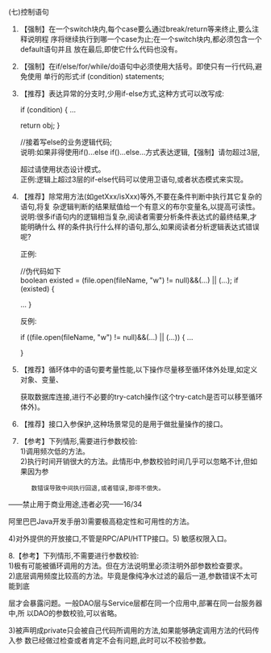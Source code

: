 \(七\)控制语句

1. 【强制】在一个switch块内,每个case要么通过break/return等来终止,要么注释说明程 序将继续执行到哪一个case为止;在一个switch块内,都必须包含一个default语句并且 放在最后,即使它什么代码也没有。

2. 【强制】在if/else/for/while/do语句中必须使用大括号。即使只有一行代码,避免使用 单行的形式:if \(condition\) statements;

3. 【推荐】表达异常的分支时,少用if-else方式,这种方式可以改写成:

   if \(condition\) { ...

   return obj; }

   //接着写else的业务逻辑代码;  
   说明:如果非得使用if\(\)...else if\(\)...else...方式表达逻辑,【强制】请勿超过3层,

   超过请使用状态设计模式。  
   正例:逻辑上超过3层的if-else代码可以使用卫语句,或者状态模式来实现。

4. 【推荐】除常用方法\(如getXxx/isXxx\)等外,不要在条件判断中执行其它复杂的语句,将复 杂逻辑判断的结果赋值给一个有意义的布尔变量名,以提高可读性。  
   说明:很多if语句内的逻辑相当复杂,阅读者需要分析条件表达式的最终结果,才能明确什么 样的条件执行什么样的语句,那么,如果阅读者分析逻辑表达式错误呢?

   正例:

   //伪代码如下  
   boolean existed = \(file.open\(fileName, "w"\) != null\)&&\(...\) \|\| \(...\); if \(existed\) {

   ... }

   反例:

   if \(\(file.open\(fileName, "w"\) != null\)&&\(...\) \|\| \(...\)\) { ...

   }

5. 【推荐】循环体中的语句要考量性能,以下操作尽量移至循环体外处理,如定义对象、变量、

   获取数据库连接,进行不必要的try-catch操作\(这个try-catch是否可以移至循环体外\)。

6. 【推荐】接口入参保护,这种场景常见的是用于做批量操作的接口。

7. 【参考】下列情形,需要进行参数校验:  
   1\)调用频次低的方法。  
   2\)执行时间开销很大的方法。此情形中,参数校验时间几乎可以忽略不计,但如果因为参

   ```
      数错误导致中间执行回退,或者错误,那得不偿失。

   ```

——禁止用于商业用途,违者必究——16/34

阿里巴巴Java开发手册3\)需要极高稳定性和可用性的方法。

4\)对外提供的开放接口,不管是RPC/API/HTTP接口。5\) 敏感权限入口。

8.【参考】下列情形,不需要进行参数校验:  
1\)极有可能被循环调用的方法。但在方法说明里必须注明外部参数检查要求。  
2\)底层调用频度比较高的方法。毕竟是像纯净水过滤的最后一道,参数错误不太可能到底

层才会暴露问题。一般DAO层与Service层都在同一个应用中,部署在同一台服务器中,所 以DAO的参数校验,可以省略。

3\)被声明成private只会被自己代码所调用的方法,如果能够确定调用方法的代码传入参 数已经做过检查或者肯定不会有问题,此时可以不校验参数。

